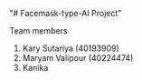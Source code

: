 "# Facemask-type-AI Project"

Team members
1. Kary Sutariya (40193909)
2. Maryam Valipour (40224474) 
3. Kanika 
